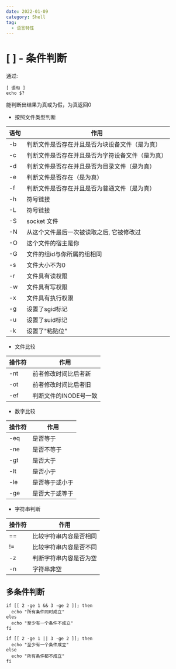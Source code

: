 ```yaml
---
date: 2022-01-09
category: Shell
tag:
  - 语言特性
---
```


# [ ] - 条件判断

通过:

```plain
[ 语句 ]
echo $?
```

能判断出结果为真或为假，为真返回0

+ 按照文件类型判断

| 语句 | 作用                       |
|----|--------------------------|
| -b | 判断文件是否存在并且是否为块设备文件（是为真）  |
| -c | 判断文件是否存在并且是否为字符设备文件（是为真） |
| -d | 判断文件是否存在并且是否为目录文件（是为真）   |
| -e | 判断文件是否存在（是为真）            |
| -f | 判断文件是否存在并且是否为普通文件（是为真）   |
| -h | 符号链接                     |
| -L | 符号链接                     |
| -S | socket 文件                |
| -N | 从这个文件最后一次被读取之后, 它被修改过    |
| -O | 这个文件的宿主是你                |
| -G | 文件的组id与你所属的组相同           |
| -s | 文件大小不为0                  |
| -r | 文件具有读权限                  |
| -w | 文件具有写权限                  |
| -x | 文件具有执行权限                 |
| -g | 设置了sgid标记                |
| -u | 设置了suid标记                |
| -k | 设置了"粘贴位"                 |

+ 文件比较

| 操作符 | 作用            |
|-----|---------------|
| -nt | 前者修改时间比后者新    |
| -ot | 前者修改时间比后者旧    |
| -ef | 判断文件的INODE号一致 |

+ 数字比较

| 操作符 | 作用      |
|-----|---------|
| -eq | 是否等于    |
| -ne | 是否不等于   |
| -gt | 是否大于    |
| -lt | 是否小于    |
| -le | 是否等于或小于 |
| -ge | 是否大于或等于 |

+ 字符串判断

| 操作符 | 作用          |
|-----|-------------|
| ==  | 比较字符串内容是否相同 |
| !=  | 比较字符串内容是否不同 |
| -z  | 判断字符串内容是否为空 |
| -n  | 字符串非空       |

## 多条件判断

```shell
if [[ 2 -ge 1 && 3 -ge 2 ]]; then
  echo "所有条件同时成立"
eles
  echo "至少有一个条件不成立"
fi

if [[ 2 -ge 1 || 3 -ge 2 ]]; then
  echo "至少有一个条件成立"
else
  echo "所有条件都不成立"
fi
```


